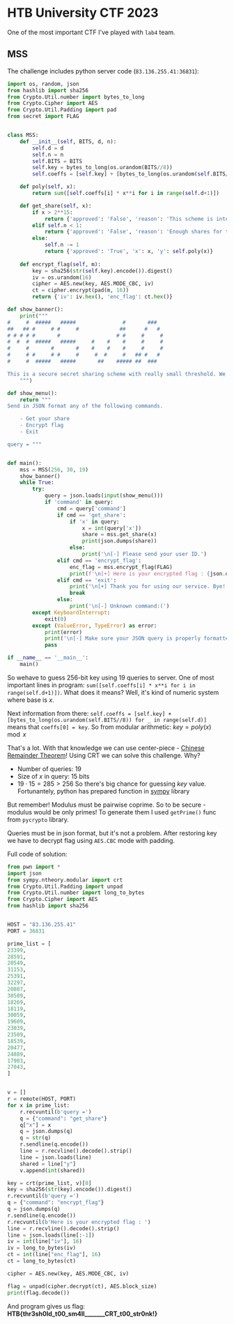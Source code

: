 # HTB University CTF 2023

One of the most important CTF I've played with `lab4` team.



## MSS
The challenge includes python server code (`83.136.255.41:36831`):

```python
import os, random, json
from hashlib import sha256
from Crypto.Util.number import bytes_to_long
from Crypto.Cipher import AES
from Crypto.Util.Padding import pad
from secret import FLAG


class MSS:
    def __init__(self, BITS, d, n):
        self.d = d
        self.n = n
        self.BITS = BITS
        self.key = bytes_to_long(os.urandom(BITS//8))
        self.coeffs = [self.key] + [bytes_to_long(os.urandom(self.BITS//8)) for _ in range(self.d)]

    def poly(self, x):
        return sum([self.coeffs[i] * x**i for i in range(self.d+1)])

    def get_share(self, x):
        if x > 2**15:
            return {'approved': 'False', 'reason': 'This scheme is intended for less users.'}
        elif self.n < 1:
            return {'approved': 'False', 'reason': 'Enough shares for today.'}
        else:
            self.n -= 1
            return {'approved': 'True', 'x': x, 'y': self.poly(x)}
    
    def encrypt_flag(self, m):
        key = sha256(str(self.key).encode()).digest()
        iv = os.urandom(16)
        cipher = AES.new(key, AES.MODE_CBC, iv)
        ct = cipher.encrypt(pad(m, 16))
        return {'iv': iv.hex(), 'enc_flag': ct.hex()}

def show_banner():
    print("""
#     #  #####   #####               #       ###   
##   ## #     # #     #             ##      #   #  
# # # # #       #                  # #     #     # 
#  #  #  #####   #####     #    #    #     #     # 
#     #       #       #    #    #    #     #     # 
#     # #     # #     #     #  #     #   ## #   #  
#     #  #####   #####       ##    ##### ##  ###

This is a secure secret sharing scheme with really small threshold. We are pretty sure the key is secure...
    """)

def show_menu():
    return """
Send in JSON format any of the following commands.

    - Get your share
    - Encrypt flag
    - Exit

query = """


def main():
    mss = MSS(256, 30, 19)
    show_banner()
    while True:
        try:
            query = json.loads(input(show_menu()))
            if 'command' in query:
                cmd = query['command']
                if cmd == 'get_share':
                    if 'x' in query:
                        x = int(query['x'])
                        share = mss.get_share(x)
                        print(json.dumps(share))
                    else:
                        print('\n[-] Please send your user ID.')
                elif cmd == 'encrypt_flag':
                    enc_flag = mss.encrypt_flag(FLAG)
                    print(f'\n[+] Here is your encrypted flag : {json.dumps(enc_flag)}.')
                elif cmd == 'exit':
                    print('\n[+] Thank you for using our service. Bye! :)')
                    break
                else:
                    print('\n[-] Unknown command:(')
        except KeyboardInterrupt:
            exit(0)
        except (ValueError, TypeError) as error:
            print(error)
            print('\n[-] Make sure your JSON query is properly formatted.')
            pass

if __name__ == '__main__':
    main()
```

So wehave to guess 256-bit key using 19 queries to server. One of most important lines in program: `sum([self.coeffs[i] * x**i for i in range(self.d+1)])`. What does it means? Well, it's kind of numeric system where base is $x$. 

Next information from there: `self.coeffs = [self.key] + [bytes_to_long(os.urandom(self.BITS//8)) for _ in range(self.d)]` means that `coeffs[0] = key`. So from modular arithmetic: $key = poly(x) \mod x$

That's a lot. With that knowledge we can use center-piece - [Chinese Remainder Theorem](https://en.wikipedia.org/wiki/Chinese_remainder_theorem)! Using CRT we can solve this challenge. Why?
- Number of queries: 19
- Size of $x$ in query: 15 bits
- $19\cdot 15 = 285 > 256$
So there's big chance for guessing $key$ value. Fortunantely, python has prepared function in [sympy](https://www.geeksforgeeks.org/python-sympy-crt-method/) library

But remember! Modulus must be pairwise coprime. So to be secure - modulus would be only primes! To generate them I used `getPrime()` func from `pycrypto` library.

Queries must be in json format, but it's not a problem. After restoring key we have to decrypt flag using `AES.CBC` mode with padding. 

Full code of solution:

```python
from pwn import *
import json
from sympy.ntheory.modular import crt 
from Crypto.Util.Padding import unpad
from Crypto.Util.number import long_to_bytes
from Crypto.Cipher import AES
from hashlib import sha256


HOST = "83.136.255.41"
PORT = 36831

prime_list = [
23399,
28591,
20549,
31153,
25391,
32297,
20807,
30509,
18269,
18119,
30059,
19609,
23039,
23509,
18539,
20477,
24889,
17903,
27043,
]


v = []
r = remote(HOST, PORT)
for x in prime_list:
    r.recvuntil(b'query =')
    q = {"command": "get_share"}
    q["x"] = x
    q = json.dumps(q)
    q = str(q) 
    r.sendline(q.encode())
    line = r.recvline().decode().strip()
    line = json.loads(line)
    shared = line["y"]
    v.append(int(shared))

key = crt(prime_list, v)[0]
key = sha256(str(key).encode()).digest()
r.recvuntil(b'query =')
q = {"command": "encrypt_flag"}
q = json.dumps(q)
r.sendline(q.encode())
r.recvuntil(b'Here is your encrypted flag : ')
line = r.recvline().decode().strip()
line = json.loads(line[:-1])
iv = int(line["iv"], 16)
iv = long_to_bytes(iv)
ct = int(line["enc_flag"], 16)
ct = long_to_bytes(ct)

cipher = AES.new(key, AES.MODE_CBC, iv)

flag = unpad(cipher.decrypt(ct), AES.block_size)
print(flag.decode())
```

And program gives us flag: **HTB{thr3sh0ld_t00_sm4ll_______CRT_t00_str0nk!}**
